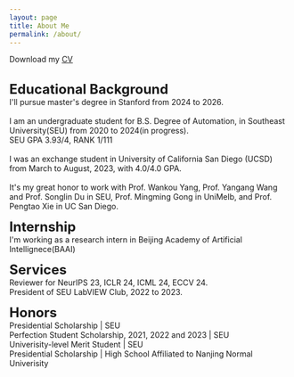 ```yaml
---
layout: page
title: About Me
permalink: /about/
---
```

<p>
	Download my <a href="https://github.com/RussRobin/RussRobin.github.io/blob/7729c6298754b8077f3a4c466fc79e1f14428af1/resume%20Wenxiao%20Cai.pdf" download="CV">CV</a><br>
	<br>
</p>

<p>
	<font size="+2"><strong>Educational Background</strong></font>
	<br>
	I'll pursue master's degree in Stanford from 2024 to 2026.
	<br>
	<br>
	I am an undergraduate student for B.S. Degree of Automation, in Southeast University(SEU) from 2020 to 2024(in progress).
	<br> SEU GPA 3.93/4, RANK 1/111
	<br>
	<br>
	I was an exchange student in University of California San Diego (UCSD) from March to August, 2023, with 4.0/4.0 GPA.
	<br>
	<br>
	It's my great honor to work with Prof. Wankou Yang, Prof. Yangang Wang and Prof. Songlin Du in SEU, Prof. Mingming Gong in UniMelb, and Prof. Pengtao Xie in UC San Diego.
</p>

<p>
	<font size="+2"><strong> Internship </strong></font>
	<br> I'm working as a research intern in Beijing Academy of Artificial Intellignece(BAAI) 
</p>

<p>
	<font size="+2"><strong> Services </strong></font>
	<br> Reviewer for NeurIPS 23, ICLR 24, ICML 24, ECCV 24. 
	<br> President of SEU LabVIEW Club, 2022 to 2023.
</p>

<p>
	<font size="+2"><strong> Honors </strong></font>
	<br> Presidential Scholarship | SEU
	<br> Perfection Student Scholarship, 2021, 2022 and 2023 | SEU
	<br> Univerisity-level Merit Student | SEU
	<br> Presidential Scholarship | High School Affiliated to Nanjing Normal Univerisity
</p>